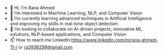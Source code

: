 - 👋 Hi, I’m Rana Ahmed
- 👀 I’m interested in Machine Learning, NLP, and Computer Vision
- 🌱 I’m currently learning advanced techniques in Artificial Intelligence and improving my skills in real-time object detection
- 💞️ I’m looking to collaborate on  AI-driven projects, innovative ML solutions, NLP-based applications, and Computer Vision
- 📫 How to reach me  LinkedIn:https://www.linkedin.com/in/rana-ahmed-11-/  or ra3936299@gmail.com

<!---
Rana-Ahmed24/Rana-Ahmed24 is a ✨ special ✨ repository because its `README.md` (this file) appears on your GitHub profile.
You can click the Preview link to take a look at your changes.
--->
